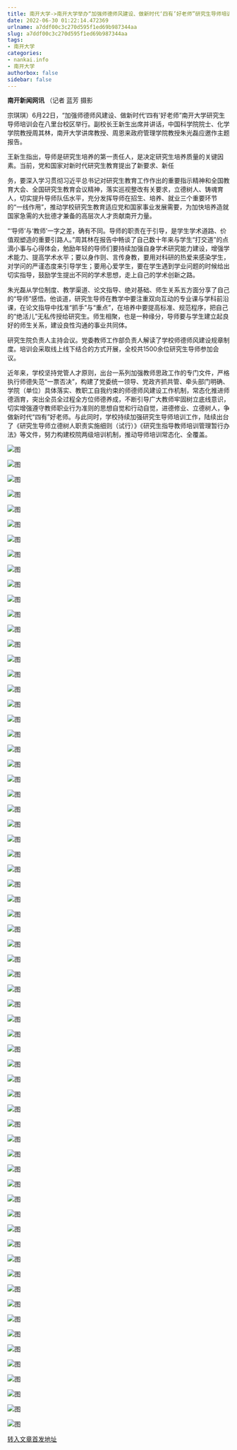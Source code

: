 ```yaml
---
title: 南开大学->南开大学举办“加强师德师风建设、做新时代‘四有’好老师”研究生导师培训会 | nankai.info
date: 2022-06-30 01:22:14.472369
urlname: a7ddf00c3c270d595f1ed69b987344aa
slug: a7ddf00c3c270d595f1ed69b987344aa
tags: 
- 南开大学
categories:
- nankai.info
- 南开大学
authorbox: false
sidebar: false
---
```

**南开新闻网讯** （记者 蓝芳 摄影

宗琪琪）6月22日，“加强师德师风建设、做新时代‘四有’好老师”南开大学研究生导师培训会在八里台校区举行。副校长王新生出席并讲话，中国科学院院士、化学学院教授周其林，南开大学讲席教授、周恩来政府管理学院教授朱光磊应邀作主题报告。

王新生指出，导师是研究生培养的第一责任人，是决定研究生培养质量的关键因素。当前，党和国家对新时代研究生教育提出了新要求、新任
<!--more-->
务，要深入学习贯彻习近平总书记对研究生教育工作作出的重要指示精神和全国教育大会、全国研究生教育会议精神，落实巡视整改有关要求，立德树人、铸魂育人，切实提升导师队伍水平，充分发挥导师在招生、培养、就业三个重要环节的“一线作用”，推动学校研究生教育适应党和国家事业发展需要，为加快培养造就国家急需的大批德才兼备的高层次人才贡献南开力量。

“‘导师’与‘教师’一字之差，确有不同。导师的职责在于引导，是学生学术道路、价值观塑造的重要引路人。”周其林在报告中畅谈了自己数十年来与学生“打交道”的点滴小事与心得体会，勉励年轻的导师们要持续加强自身学术研究能力建设，增强学术能力、提高学术水平；要以身作则、言传身教，要用对科研的热爱来感染学生，对学问的严谨态度来引导学生；要用心爱学生，要在学生遇到学业问题的时候给出切实指导，鼓励学生提出不同的学术思想，走上自己的学术创新之路。

朱光磊从学位制度、教学渠道、论文指导、绝对基础、师生关系五方面分享了自己的“导师”感悟。他谈道，研究生导师在教学中要注重双向互动的专业课与学科前沿课，在论文指导中找准“抓手”与“重点”，在培养中要提高标准、规范程序，把自己的“绝活儿”无私传授给研究生。师生相聚，也是一种缘分，导师要与学生建立起良好的师生关系，建设良性沟通的事业共同体。

研究生院负责人主持会议。党委教师工作部负责人解读了学校师德师风建设规章制度。培训会采取线上线下结合的方式开展，全校共1500余位研究生导师参加会议。

近年来，学校坚持党管人才原则，出台一系列加强教师思政工作的专门文件，严格执行师德失范“一票否决”，构建了党委统一领导、党政齐抓共管、牵头部门明确、学院（单位）具体落实、教职工自我约束的师德师风建设工作机制，常态化推进师德涵育，突出全员全过程全方位师德养成，不断引导广大教师牢固树立底线意识，切实增强遵守教师职业行为准则的思想自觉和行动自觉，进德修业、立德树人，争做新时代“四有”好老师。与此同时，学校持续加强研究生导师培训工作，陆续出台了《研究生导师立德树人职责实施细则（试行）》《研究生指导教师培训管理暂行办法》等文件，努力构建校院两级培训机制，推动导师培训常态化、全覆盖。

![图](http://news.nankai.edu.cn/ywsd/system/2022/06/25/g)

![图](http://news.nankai.edu.cn/ywsd/system/2022/06/25/p)

![图](http://news.nankai.edu.cn/ywsd/system/2022/06/25/j)

![图](http://news.nankai.edu.cn/ywsd/system/2022/06/25/)

![图](http://news.nankai.edu.cn/ywsd/system/2022/06/25/5)

![图](http://news.nankai.edu.cn/ywsd/system/2022/06/25/8)

![图](http://news.nankai.edu.cn/ywsd/system/2022/06/25/2)

![图](http://news.nankai.edu.cn/ywsd/system/2022/06/25/8)

![图](http://news.nankai.edu.cn/ywsd/system/2022/06/25/8)

![图](http://news.nankai.edu.cn/ywsd/system/2022/06/25/8)

![图](http://news.nankai.edu.cn/ywsd/system/2022/06/25/2)

![图](http://news.nankai.edu.cn/ywsd/system/2022/06/25/2)

![图](http://news.nankai.edu.cn/ywsd/system/2022/06/25/_)

![图](http://news.nankai.edu.cn/ywsd/system/2022/06/25/1)

![图](http://news.nankai.edu.cn/ywsd/system/2022/06/25/7)

![图](http://news.nankai.edu.cn/ywsd/system/2022/06/25/4)

![图](http://news.nankai.edu.cn/ywsd/system/2022/06/25/6)

![图](http://news.nankai.edu.cn/ywsd/system/2022/06/25/4)

![图](http://news.nankai.edu.cn/ywsd/system/2022/06/25/0)

![图](http://news.nankai.edu.cn/ywsd/system/2022/06/25/0)

![图](http://news.nankai.edu.cn/ywsd/system/2022/06/25/0)

![图](http://news.nankai.edu.cn/ywsd/system/2022/06/25/3)

![图](http://news.nankai.edu.cn/ywsd/system/2022/06/25/0)

![图](http://news.nankai.edu.cn/ywsd/system/2022/06/25/0)

![图](http://news.nankai.edu.cn/)

![图](http://news.nankai.edu.cn/ywsd/system/2022/06/25/4)

![图](http://news.nankai.edu.cn/ywsd/system/2022/06/25/6)

![图](http://news.nankai.edu.cn/ywsd/system/2022/06/25/4)

![图](http://news.nankai.edu.cn/)

![图](http://news.nankai.edu.cn/ywsd/system/2022/06/25/0)

![图](http://news.nankai.edu.cn/ywsd/system/2022/06/25/0)

![图](http://news.nankai.edu.cn/ywsd/system/2022/06/25/0)

![图](http://news.nankai.edu.cn/)

![图](http://news.nankai.edu.cn/ywsd/system/2022/06/25/3)

![图](http://news.nankai.edu.cn/ywsd/system/2022/06/25/0)

![图](http://news.nankai.edu.cn/ywsd/system/2022/06/25/0)

![图](http://news.nankai.edu.cn/)

![图](http://news.nankai.edu.cn/ywsd/system/2022/06/25/c)

![图](http://news.nankai.edu.cn/ywsd/system/2022/06/25/i)

![图](http://news.nankai.edu.cn/ywsd/system/2022/06/25/p)

![图](http://news.nankai.edu.cn/)

![图](http://news.nankai.edu.cn/ywsd/system/2022/06/25/n)

![图](http://news.nankai.edu.cn/ywsd/system/2022/06/25/c)

![图](http://news.nankai.edu.cn/ywsd/system/2022/06/25/)

![图](http://news.nankai.edu.cn/ywsd/system/2022/06/25/u)

![图](http://news.nankai.edu.cn/ywsd/system/2022/06/25/d)

![图](http://news.nankai.edu.cn/ywsd/system/2022/06/25/e)

![图](http://news.nankai.edu.cn/ywsd/system/2022/06/25/)

![图](http://news.nankai.edu.cn/ywsd/system/2022/06/25/i)

![图](http://news.nankai.edu.cn/ywsd/system/2022/06/25/a)

![图](http://news.nankai.edu.cn/ywsd/system/2022/06/25/k)

![图](http://news.nankai.edu.cn/ywsd/system/2022/06/25/n)

![图](http://news.nankai.edu.cn/ywsd/system/2022/06/25/a)

![图](http://news.nankai.edu.cn/ywsd/system/2022/06/25/n)

![图](http://news.nankai.edu.cn/ywsd/system/2022/06/25/)

![图](http://news.nankai.edu.cn/ywsd/system/2022/06/25/s)

![图](http://news.nankai.edu.cn/ywsd/system/2022/06/25/w)

![图](http://news.nankai.edu.cn/ywsd/system/2022/06/25/e)

![图](http://news.nankai.edu.cn/ywsd/system/2022/06/25/n)

![图](http://news.nankai.edu.cn/)

![图](http://news.nankai.edu.cn/)

![图](http://news.nankai.edu.cn/ywsd/system/2022/06/25/:)

![图](http://news.nankai.edu.cn/ywsd/system/2022/06/25/p)

![图](http://news.nankai.edu.cn/ywsd/system/2022/06/25/t)

![图](http://news.nankai.edu.cn/ywsd/system/2022/06/25/t)

![图](http://news.nankai.edu.cn/ywsd/system/2022/06/25/h)

[转入文章首发地址](http://news.nankai.edu.cn/ywsd/system/2022/06/25/030051842.shtml)